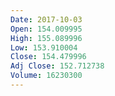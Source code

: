 ```yaml
---
Date: 2017-10-03
Open: 154.009995
High: 155.089996
Low: 153.910004
Close: 154.479996
Adj Close: 152.712738
Volume: 16230300
---
```

